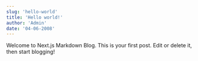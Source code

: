 ```yaml
---
slug: 'hello-world'
title: 'Hello world!'
author: 'Admin'
date: '04-06-2008'
---
```


Welcome to Next.js Markdown Blog. This is your first post. Edit or delete it, then start blogging!